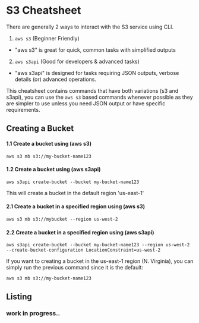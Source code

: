 # S3 Cheatsheet
There are generally 2 ways to interact with the S3 service using CLI.
 1. ```aws s3``` (Beginner Friendly)
   - "aws s3" is great for quick, common tasks with simplified outputs
  
 2. ```aws s3api``` (Good for developers & advanced tasks)
  - "aws s3api" is designed for tasks requiring JSON outputs, verbose details (or) advanced operations.

This cheatsheet contains commands that have both variations (s3 and s3api), you can use the ```aws s3``` based commands whenever possible as they are simpler to use unless you need JSON output or have specific requirements.

## Creating a Bucket

#### 1.1 Create a bucket using (aws s3)
```text
aws s3 mb s3://my-bucket-name123
```

#### 1.2 Create a bucket using (aws s3api)
```text
aws s3api create-bucket --bucket my-bucket-name123
```
This will create a bucket in the default region 'us-east-1'

#### 2.1 Create a bucket in a specified region using (aws s3)
```text
aws s3 mb s3://mybucket --region us-west-2
```
#### 2.2 Create a bucket in a specified region using (aws s3api)
```text
aws s3api create-bucket --bucket my-bucket-name123 --region us-west-2 --create-bucket-configuration LocationConstraint=us-west-2
```
If you want to creating a bucket in the us-east-1 region (N. Virginia), you can simply run the previous command since it is the default:
```text
aws s3 mb s3://my-bucket-name123
```

## Listing

### work in progress..
